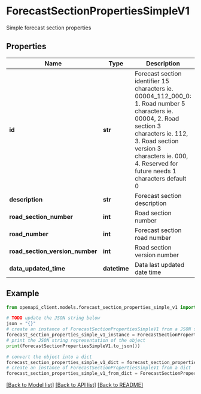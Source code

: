 # ForecastSectionPropertiesSimpleV1

Simple forecast section properties

## Properties

Name | Type | Description | Notes
------------ | ------------- | ------------- | -------------
**id** | **str** | Forecast section identifier 15 characters ie. 00004_112_000_0:  1. Road number 5 characters ie. 00004,  2. Road section 3 characters ie. 112,  3. Road section version 3 characters ie. 000,  4. Reserved for future needs 1 characters default 0 | [optional] 
**description** | **str** | Forecast section description | [optional] 
**road_section_number** | **int** | Road section number | [optional] 
**road_number** | **int** | Forecast section road number | [optional] 
**road_section_version_number** | **int** | Road section version number | [optional] 
**data_updated_time** | **datetime** | Data last updated date time | 

## Example

```python
from openapi_client.models.forecast_section_properties_simple_v1 import ForecastSectionPropertiesSimpleV1

# TODO update the JSON string below
json = "{}"
# create an instance of ForecastSectionPropertiesSimpleV1 from a JSON string
forecast_section_properties_simple_v1_instance = ForecastSectionPropertiesSimpleV1.from_json(json)
# print the JSON string representation of the object
print(ForecastSectionPropertiesSimpleV1.to_json())

# convert the object into a dict
forecast_section_properties_simple_v1_dict = forecast_section_properties_simple_v1_instance.to_dict()
# create an instance of ForecastSectionPropertiesSimpleV1 from a dict
forecast_section_properties_simple_v1_from_dict = ForecastSectionPropertiesSimpleV1.from_dict(forecast_section_properties_simple_v1_dict)
```
[[Back to Model list]](../README.md#documentation-for-models) [[Back to API list]](../README.md#documentation-for-api-endpoints) [[Back to README]](../README.md)


